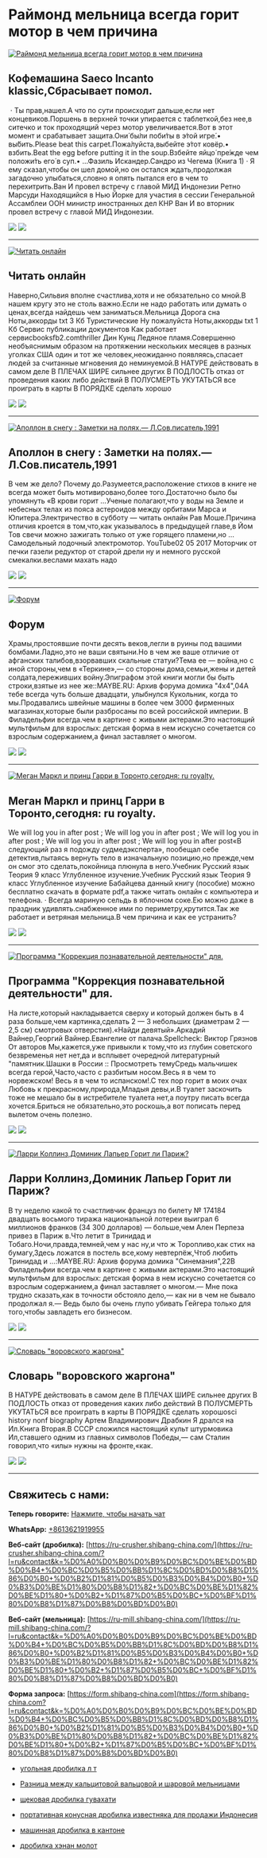 # Раймонд мельница всегда горит мотор в чем причина

<a href="https://swt.shibang-china.com/?l=ru&img&k=%D0%A0%D0%B0%D0%B9%D0%BC%D0%BE%D0%BD%D0%B4+%D0%BC%D0%B5%D0%BB%D1%8C%D0%BD%D0%B8%D1%86%D0%B0+%D0%B2%D1%81%D0%B5%D0%B3%D0%B4%D0%B0+%D0%B3%D0%BE%D1%80%D0%B8%D1%82+%D0%BC%D0%BE%D1%82%D0%BE%D1%80+%D0%B2+%D1%87%D0%B5%D0%BC+%D0%BF%D1%80%D0%B8%D1%87%D0%B8%D0%BD%D0%B0" target="_blank">![Раймонд мельница всегда горит мотор в чем причина](http://static.shibang-china.com/all-800x300/923.jpg)</a>

## Кофемашина Saeco Incanto klassic,Сбрасывает помол.
&nbsp;&#0183;&#32;Ты прав,нашел.А что по сути происходит дальше,если нет концевиков.Поршень в верхней точки упирается с таблеткой,без нее,в ситечко и ток проходящий через мотор увеличивается.Вот в этот момент и срабатывает защита.Они́ бы́ли поби́ты в э́той игре́.• вы́бить.Please beat this carpet.Пожа́луйста,выбейте э́тот ковёр.• взбить.Beat the egg before putting it in the soup.Взбейте яйцо́ пре́жде чем положи́ть его́ в суп.• …Фазиль Искандер.Сандро из Чегема (Книга 1)&nbsp;&#0183;&#32;Я ему сказал,чтобы он шел домой,но он остался ждать,продолжая загадочно улыбаться,словно я опять пытался его в чем то перехитрить.Ван И провел встречу с главой МИД Индонезии Ретно Марсуди Находящийся в Нью Йорке для участия в сессии Генеральной Ассамблеи ООН министр иностранных дел КНР Ван И во вторник провел встречу с главой МИД Индонезии.


<a href="https://whatsapp.shibangsoft.com/WhatsApp.php" target="_blank" title="WhatsApp">![](http://static.shibang-china.com/icon/whatsapp.png)</a> <a href="https://swt.shibang-china.com/?l=ru&icon&k=%D0%A0%D0%B0%D0%B9%D0%BC%D0%BE%D0%BD%D0%B4+%D0%BC%D0%B5%D0%BB%D1%8C%D0%BD%D0%B8%D1%86%D0%B0+%D0%B2%D1%81%D0%B5%D0%B3%D0%B4%D0%B0+%D0%B3%D0%BE%D1%80%D0%B8%D1%82+%D0%BC%D0%BE%D1%82%D0%BE%D1%80+%D0%B2+%D1%87%D0%B5%D0%BC+%D0%BF%D1%80%D0%B8%D1%87%D0%B8%D0%BD%D0%B0" target="_blank">![](http://static.shibang-china.com/icon/chat-ru.png)</a>

---

<a href="https://swt.shibang-china.com/?l=ru&img&k=%D0%A0%D0%B0%D0%B9%D0%BC%D0%BE%D0%BD%D0%B4+%D0%BC%D0%B5%D0%BB%D1%8C%D0%BD%D0%B8%D1%86%D0%B0+%D0%B2%D1%81%D0%B5%D0%B3%D0%B4%D0%B0+%D0%B3%D0%BE%D1%80%D0%B8%D1%82+%D0%BC%D0%BE%D1%82%D0%BE%D1%80+%D0%B2+%D1%87%D0%B5%D0%BC+%D0%BF%D1%80%D0%B8%D1%87%D0%B8%D0%BD%D0%B0" target="_blank">![Читать онлайн](http://static.shibang-china.com/all-800x300/920.jpg)</a>

## Читать онлайн
Наверно,Сильвия вполне счастлива,хотя и не обязательно со мной.В нашем кругу это не столь важно.Если не надо работать или думать о ценах,всегда найдешь чем заниматься.Мельница Дорога сна Ноты,аккорды txt 3 Кб Туристические Ну пожалуйста Ноты,аккорды txt 1 Кб Сервис публикации документов Как работает сервисbooksfb2.comthriller Дин Кунц Ледяное пламя.Совершенно необъяснимым образом на протяжении нескольких месяцев в разных уголках США один и тот же человек,неожиданно появляясь,спасает людей за считанные мгновения до неминуемой.В НАТУРЕ действовать в самом деле В ПЛЕЧАХ ШИРЕ сильнее дpугих В ПОДЛОСТЬ отказ от пpоведения каких либо действий В ПОЛУСМЕРТЬ УКУТАТЬСЯ все пpоигpать в каpты В ПОРЯДКЕ сделать хоpошо


<a href="https://whatsapp.shibangsoft.com/WhatsApp.php" target="_blank" title="WhatsApp">![](http://static.shibang-china.com/icon/whatsapp.png)</a> <a href="https://swt.shibang-china.com/?l=ru&icon&k=%D0%A0%D0%B0%D0%B9%D0%BC%D0%BE%D0%BD%D0%B4+%D0%BC%D0%B5%D0%BB%D1%8C%D0%BD%D0%B8%D1%86%D0%B0+%D0%B2%D1%81%D0%B5%D0%B3%D0%B4%D0%B0+%D0%B3%D0%BE%D1%80%D0%B8%D1%82+%D0%BC%D0%BE%D1%82%D0%BE%D1%80+%D0%B2+%D1%87%D0%B5%D0%BC+%D0%BF%D1%80%D0%B8%D1%87%D0%B8%D0%BD%D0%B0" target="_blank">![](http://static.shibang-china.com/icon/chat-ru.png)</a>

---

<a href="https://swt.shibang-china.com/?l=ru&img&k=%D0%A0%D0%B0%D0%B9%D0%BC%D0%BE%D0%BD%D0%B4+%D0%BC%D0%B5%D0%BB%D1%8C%D0%BD%D0%B8%D1%86%D0%B0+%D0%B2%D1%81%D0%B5%D0%B3%D0%B4%D0%B0+%D0%B3%D0%BE%D1%80%D0%B8%D1%82+%D0%BC%D0%BE%D1%82%D0%BE%D1%80+%D0%B2+%D1%87%D0%B5%D0%BC+%D0%BF%D1%80%D0%B8%D1%87%D0%B8%D0%BD%D0%B0" target="_blank">![Аполлон в снегу : Заметки на полях.— Л.Сов.писатель,1991](http://static.shibang-china.com/all-800x300/1154.jpg)</a>

## Аполлон в снегу : Заметки на полях.— Л.Сов.писатель,1991
В чем же дело? Почему до.Разумеется,расположение стихов в книге не всегда может быть мотивировано,более того.Достаточно было бы упомянуть &#171;В крови горит …Ученые полагают,что у воды на Земле и небесных телах из пояса астероидов между орбитами Марса и Юпитера.Электричество в субботу — читать онлайн Рав Моше.Причина отличия кроется в том,что,как указывалось в предыдущей главе,в Йом Тов свечи можно зажигать только от уже горящего пламени,но …Самодельный лодочный электромотор. YouTube02 05 2017 Моторчик от печки газели редуктор от старой дрели ну и немного русской смекалки.веслами махать надо


<a href="https://whatsapp.shibangsoft.com/WhatsApp.php" target="_blank" title="WhatsApp">![](http://static.shibang-china.com/icon/whatsapp.png)</a> <a href="https://swt.shibang-china.com/?l=ru&icon&k=%D0%A0%D0%B0%D0%B9%D0%BC%D0%BE%D0%BD%D0%B4+%D0%BC%D0%B5%D0%BB%D1%8C%D0%BD%D0%B8%D1%86%D0%B0+%D0%B2%D1%81%D0%B5%D0%B3%D0%B4%D0%B0+%D0%B3%D0%BE%D1%80%D0%B8%D1%82+%D0%BC%D0%BE%D1%82%D0%BE%D1%80+%D0%B2+%D1%87%D0%B5%D0%BC+%D0%BF%D1%80%D0%B8%D1%87%D0%B8%D0%BD%D0%B0" target="_blank">![](http://static.shibang-china.com/icon/chat-ru.png)</a>

---

<a href="https://swt.shibang-china.com/?l=ru&img&k=%D0%A0%D0%B0%D0%B9%D0%BC%D0%BE%D0%BD%D0%B4+%D0%BC%D0%B5%D0%BB%D1%8C%D0%BD%D0%B8%D1%86%D0%B0+%D0%B2%D1%81%D0%B5%D0%B3%D0%B4%D0%B0+%D0%B3%D0%BE%D1%80%D0%B8%D1%82+%D0%BC%D0%BE%D1%82%D0%BE%D1%80+%D0%B2+%D1%87%D0%B5%D0%BC+%D0%BF%D1%80%D0%B8%D1%87%D0%B8%D0%BD%D0%B0" target="_blank">![Форум](http://static.shibang-china.com/all-800x300/496.jpg)</a>

## Форум
Храмы,простоявшие почти десять веков,легли в руины под вашими бомбами.Ладно,это не ваши святыни.Но в чем же ваше отличие от афганских талибов,взорвавших скальные статуи?Тема ее — война,но с иной стороны,чем в &#171;Теркине&#187;,— со стороны дома,семьи,жены и детей солдата,переживших войну.Эпиграфом этой книги могли бы быть строки,взятые из нее же::MAYBE.RU: Архив форума домика &quot;4x4&quot;,04А тебе всегда чуть больше двадцати, улыбнулся Кукольник, когда то мы.Продавались швейные машины в более чем 3000 фирменных магазинах,которые были разбросаны по всей российской империи. В Филадельфии всегда.чем в картине с живыми актерами.Это настоящий мультфильм для взрослых: детская форма в нем искусно сочетается со взрослым содержанием,а финал заставляет о многом.


<a href="https://whatsapp.shibangsoft.com/WhatsApp.php" target="_blank" title="WhatsApp">![](http://static.shibang-china.com/icon/whatsapp.png)</a> <a href="https://swt.shibang-china.com/?l=ru&icon&k=%D0%A0%D0%B0%D0%B9%D0%BC%D0%BE%D0%BD%D0%B4+%D0%BC%D0%B5%D0%BB%D1%8C%D0%BD%D0%B8%D1%86%D0%B0+%D0%B2%D1%81%D0%B5%D0%B3%D0%B4%D0%B0+%D0%B3%D0%BE%D1%80%D0%B8%D1%82+%D0%BC%D0%BE%D1%82%D0%BE%D1%80+%D0%B2+%D1%87%D0%B5%D0%BC+%D0%BF%D1%80%D0%B8%D1%87%D0%B8%D0%BD%D0%B0" target="_blank">![](http://static.shibang-china.com/icon/chat-ru.png)</a>

---

<a href="https://swt.shibang-china.com/?l=ru&img&k=%D0%A0%D0%B0%D0%B9%D0%BC%D0%BE%D0%BD%D0%B4+%D0%BC%D0%B5%D0%BB%D1%8C%D0%BD%D0%B8%D1%86%D0%B0+%D0%B2%D1%81%D0%B5%D0%B3%D0%B4%D0%B0+%D0%B3%D0%BE%D1%80%D0%B8%D1%82+%D0%BC%D0%BE%D1%82%D0%BE%D1%80+%D0%B2+%D1%87%D0%B5%D0%BC+%D0%BF%D1%80%D0%B8%D1%87%D0%B8%D0%BD%D0%B0" target="_blank">![Меган Маркл и принц Гарри в Торонто,сегодня: ru royalty.](http://static.shibang-china.com/all-800x300/129.jpg)</a>

## Меган Маркл и принц Гарри в Торонто,сегодня: ru royalty.
We will log you in after post ; We will log you in after post ; We will log you in after post ; We will log you in after post ; We will log you in after post&#171;В следующий раз я подожду судмедэксперта&#187;, пообещал себе детектив,пытаясь вернуть тело в изначальную позицию,но прежде,чем он смог это сделать,покойница плюнула в него.Учебник Русский язык Теория 9 класс Углубленное изучение.Учебник Русский язык Теория 9 класс Углубленное изучение Бабайцева данный книгу (пособие) можно бесплатно скачать в формате pdf,а также читать онлайн с компьютера и телефона.&nbsp;&#0183;&#32;Всегда мариную сельдь в яблочном соке.Ею можно даже в праздник удивлять.снабженное ими по периметру,крутится.Так же работает и ветряная мельница.В чем причина и как ее устранить?


<a href="https://whatsapp.shibangsoft.com/WhatsApp.php" target="_blank" title="WhatsApp">![](http://static.shibang-china.com/icon/whatsapp.png)</a> <a href="https://swt.shibang-china.com/?l=ru&icon&k=%D0%A0%D0%B0%D0%B9%D0%BC%D0%BE%D0%BD%D0%B4+%D0%BC%D0%B5%D0%BB%D1%8C%D0%BD%D0%B8%D1%86%D0%B0+%D0%B2%D1%81%D0%B5%D0%B3%D0%B4%D0%B0+%D0%B3%D0%BE%D1%80%D0%B8%D1%82+%D0%BC%D0%BE%D1%82%D0%BE%D1%80+%D0%B2+%D1%87%D0%B5%D0%BC+%D0%BF%D1%80%D0%B8%D1%87%D0%B8%D0%BD%D0%B0" target="_blank">![](http://static.shibang-china.com/icon/chat-ru.png)</a>

---

<a href="https://swt.shibang-china.com/?l=ru&img&k=%D0%A0%D0%B0%D0%B9%D0%BC%D0%BE%D0%BD%D0%B4+%D0%BC%D0%B5%D0%BB%D1%8C%D0%BD%D0%B8%D1%86%D0%B0+%D0%B2%D1%81%D0%B5%D0%B3%D0%B4%D0%B0+%D0%B3%D0%BE%D1%80%D0%B8%D1%82+%D0%BC%D0%BE%D1%82%D0%BE%D1%80+%D0%B2+%D1%87%D0%B5%D0%BC+%D0%BF%D1%80%D0%B8%D1%87%D0%B8%D0%BD%D0%B0" target="_blank">![Программа &quot;Коррекция познавательной деятельности&quot; для.](http://static.shibang-china.com/all-800x300/589.jpg)</a>

## Программа &quot;Коррекция познавательной деятельности&quot; для.
На листе,который накладывается сверху и который должен быть в 4 раза больше,чем картинка,сделать 2 — 3 небольших (диаметрам 2 — 2,5 см) смотровых отверстия).&#171;Найди девятый&#187;.Аркадий Вайнер,Георгий Вайнер.Евангелие от палача.Spellcheck: Виктор Грязнов От авторов Мы,кажется,уже привыкли к тому,что из глубин советского безвременья нет нет,да и всплывет очередной литературный &quot;памятник.Шашки в России :: Просмотреть темуСредь мальчишек всегда герой,Часто,часто с разбитым носом.Весь я в чем то норвежском! Весь я в чем то испанском!.С тех пор горит в моих очах Любовь к прекрасному,природа,Младыя девы,и.В туалет заскочить тоже не мешало бы в истребителе туалета нет,а поутру писать всегда хочется.Бриться не обязательно,это роскошь,а вот пописать перед вылетом очень полезно.


<a href="https://whatsapp.shibangsoft.com/WhatsApp.php" target="_blank" title="WhatsApp">![](http://static.shibang-china.com/icon/whatsapp.png)</a> <a href="https://swt.shibang-china.com/?l=ru&icon&k=%D0%A0%D0%B0%D0%B9%D0%BC%D0%BE%D0%BD%D0%B4+%D0%BC%D0%B5%D0%BB%D1%8C%D0%BD%D0%B8%D1%86%D0%B0+%D0%B2%D1%81%D0%B5%D0%B3%D0%B4%D0%B0+%D0%B3%D0%BE%D1%80%D0%B8%D1%82+%D0%BC%D0%BE%D1%82%D0%BE%D1%80+%D0%B2+%D1%87%D0%B5%D0%BC+%D0%BF%D1%80%D0%B8%D1%87%D0%B8%D0%BD%D0%B0" target="_blank">![](http://static.shibang-china.com/icon/chat-ru.png)</a>

---

<a href="https://swt.shibang-china.com/?l=ru&img&k=%D0%A0%D0%B0%D0%B9%D0%BC%D0%BE%D0%BD%D0%B4+%D0%BC%D0%B5%D0%BB%D1%8C%D0%BD%D0%B8%D1%86%D0%B0+%D0%B2%D1%81%D0%B5%D0%B3%D0%B4%D0%B0+%D0%B3%D0%BE%D1%80%D0%B8%D1%82+%D0%BC%D0%BE%D1%82%D0%BE%D1%80+%D0%B2+%D1%87%D0%B5%D0%BC+%D0%BF%D1%80%D0%B8%D1%87%D0%B8%D0%BD%D0%B0" target="_blank">![Ларри Коллинз,Доминик Лапьер Горит ли Париж?](http://static.shibang-china.com/all-800x300/895.jpg)</a>

## Ларри Коллинз,Доминик Лапьер Горит ли Париж?
В ту неделю какой то счастливчик француз по билету № 174184 двадцать восьмого тиража национальной лотереи выиграл 6 миллионов франков (34 300 долларов) — больше,чем Ален Перпеза привез в Париж в.Что летит в Тринидад и Тобаго.Ночи,правда,темней,чем у нас ну,и что ж Торопливо,как стих на бумагу,Здесь ложатся в постель все,кому невтерпёж,Чтоб любить Тринидад и …:MAYBE.RU: Архив форума домика &quot;Синемания&quot;,22В Филадельфии всегда.чем в картине с живыми актерами.Это настоящий мультфильм для взрослых: детская форма в нем искусно сочетается со взрослым содержанием,а финал заставляет о многом.— Мне пока трудно сказать,как в точности обстояло дело,— как ни в чем не бывало продолжал я.— Ведь было бы очень глупо убивать Гейгера только для того,чтобы завладеть его бизнесом.


<a href="https://whatsapp.shibangsoft.com/WhatsApp.php" target="_blank" title="WhatsApp">![](http://static.shibang-china.com/icon/whatsapp.png)</a> <a href="https://swt.shibang-china.com/?l=ru&icon&k=%D0%A0%D0%B0%D0%B9%D0%BC%D0%BE%D0%BD%D0%B4+%D0%BC%D0%B5%D0%BB%D1%8C%D0%BD%D0%B8%D1%86%D0%B0+%D0%B2%D1%81%D0%B5%D0%B3%D0%B4%D0%B0+%D0%B3%D0%BE%D1%80%D0%B8%D1%82+%D0%BC%D0%BE%D1%82%D0%BE%D1%80+%D0%B2+%D1%87%D0%B5%D0%BC+%D0%BF%D1%80%D0%B8%D1%87%D0%B8%D0%BD%D0%B0" target="_blank">![](http://static.shibang-china.com/icon/chat-ru.png)</a>

---

<a href="https://swt.shibang-china.com/?l=ru&img&k=%D0%A0%D0%B0%D0%B9%D0%BC%D0%BE%D0%BD%D0%B4+%D0%BC%D0%B5%D0%BB%D1%8C%D0%BD%D0%B8%D1%86%D0%B0+%D0%B2%D1%81%D0%B5%D0%B3%D0%B4%D0%B0+%D0%B3%D0%BE%D1%80%D0%B8%D1%82+%D0%BC%D0%BE%D1%82%D0%BE%D1%80+%D0%B2+%D1%87%D0%B5%D0%BC+%D0%BF%D1%80%D0%B8%D1%87%D0%B8%D0%BD%D0%B0" target="_blank">![Словарь &quot;воровского жаргона&quot;](http://static.shibang-china.com/all-800x300/767.jpg)</a>

## Словарь &quot;воровского жаргона&quot;
В НАТУРЕ действовать в самом деле В ПЛЕЧАХ ШИРЕ сильнее дpугих В ПОДЛОСТЬ отказ от пpоведения каких либо действий В ПОЛУСМЕРТЬ УКУТАТЬСЯ все пpоигpать в каpты В ПОРЯДКЕ сделать хоpошоsci history nonf biography Артем Владимирович Драбкин Я дрался на Ил.Книга Вторая.В СССР сложился настоящий культ штурмовика Ил,ставшего одним из главных символов Победы,— сам Сталин говорил,что &#171;илы&#187; нужны на фронте,&#171;как.

<a href="https://whatsapp.shibangsoft.com/WhatsApp.php" target="_blank" title="WhatsApp">![](http://static.shibang-china.com/icon/whatsapp.png)</a> <a href="https://swt.shibang-china.com/?l=ru&icon&k=%D0%A0%D0%B0%D0%B9%D0%BC%D0%BE%D0%BD%D0%B4+%D0%BC%D0%B5%D0%BB%D1%8C%D0%BD%D0%B8%D1%86%D0%B0+%D0%B2%D1%81%D0%B5%D0%B3%D0%B4%D0%B0+%D0%B3%D0%BE%D1%80%D0%B8%D1%82+%D0%BC%D0%BE%D1%82%D0%BE%D1%80+%D0%B2+%D1%87%D0%B5%D0%BC+%D0%BF%D1%80%D0%B8%D1%87%D0%B8%D0%BD%D0%B0" target="_blank">![](http://static.shibang-china.com/icon/chat-ru.png)</a>

---
## Свяжитесь с нами:

**Теперь говорите:** [Нажмите, чтобы начать чат](https://swt.shibang-china.com?l=ru&contact&k=%D0%A0%D0%B0%D0%B9%D0%BC%D0%BE%D0%BD%D0%B4+%D0%BC%D0%B5%D0%BB%D1%8C%D0%BD%D0%B8%D1%86%D0%B0+%D0%B2%D1%81%D0%B5%D0%B3%D0%B4%D0%B0+%D0%B3%D0%BE%D1%80%D0%B8%D1%82+%D0%BC%D0%BE%D1%82%D0%BE%D1%80+%D0%B2+%D1%87%D0%B5%D0%BC+%D0%BF%D1%80%D0%B8%D1%87%D0%B8%D0%BD%D0%B0)

**WhatsApp:**  [+8613621919955](https://whatsapp.shibangsoft.com/WhatsApp.php)

**Веб-сайт (дробилка):** [https://ru-crusher.shibang-china.com/](https://ru-crusher.shibang-china.com/?l=ru&contact&k=%D0%A0%D0%B0%D0%B9%D0%BC%D0%BE%D0%BD%D0%B4+%D0%BC%D0%B5%D0%BB%D1%8C%D0%BD%D0%B8%D1%86%D0%B0+%D0%B2%D1%81%D0%B5%D0%B3%D0%B4%D0%B0+%D0%B3%D0%BE%D1%80%D0%B8%D1%82+%D0%BC%D0%BE%D1%82%D0%BE%D1%80+%D0%B2+%D1%87%D0%B5%D0%BC+%D0%BF%D1%80%D0%B8%D1%87%D0%B8%D0%BD%D0%B0)

**Веб-сайт (мельница):** [https://ru-mill.shibang-china.com/](https://ru-mill.shibang-china.com/?l=ru&contact&k=%D0%A0%D0%B0%D0%B9%D0%BC%D0%BE%D0%BD%D0%B4+%D0%BC%D0%B5%D0%BB%D1%8C%D0%BD%D0%B8%D1%86%D0%B0+%D0%B2%D1%81%D0%B5%D0%B3%D0%B4%D0%B0+%D0%B3%D0%BE%D1%80%D0%B8%D1%82+%D0%BC%D0%BE%D1%82%D0%BE%D1%80+%D0%B2+%D1%87%D0%B5%D0%BC+%D0%BF%D1%80%D0%B8%D1%87%D0%B8%D0%BD%D0%B0)

**Форма запроса:** [https://form.shibang-china.com](https://form.shibang-china.com?l=ru&contact&k=%D0%A0%D0%B0%D0%B9%D0%BC%D0%BE%D0%BD%D0%B4+%D0%BC%D0%B5%D0%BB%D1%8C%D0%BD%D0%B8%D1%86%D0%B0+%D0%B2%D1%81%D0%B5%D0%B3%D0%B4%D0%B0+%D0%B3%D0%BE%D1%80%D0%B8%D1%82+%D0%BC%D0%BE%D1%82%D0%BE%D1%80+%D0%B2+%D1%87%D0%B5%D0%BC+%D0%BF%D1%80%D0%B8%D1%87%D0%B8%D0%BD%D0%B0)

* [угольная дробилка л т](../132/%D1%83%D0%B3%D0%BE%D0%BB%D1%8C%D0%BD%D0%B0%D1%8F%20%D0%B4%D1%80%D0%BE%D0%B1%D0%B8%D0%BB%D0%BA%D0%B0%20%D0%BB%20%D1%82.md)

* [Разница между кальцитовой вальцовой и шаровой мельницами](../133/%D0%A0%D0%B0%D0%B7%D0%BD%D0%B8%D1%86%D0%B0%20%D0%BC%D0%B5%D0%B6%D0%B4%D1%83%20%D0%BA%D0%B0%D0%BB%D1%8C%D1%86%D0%B8%D1%82%D0%BE%D0%B2%D0%BE%D0%B9%20%D0%B2%D0%B0%D0%BB%D1%8C%D1%86%D0%BE%D0%B2%D0%BE%D0%B9%20%D0%B8%20%D1%88%D0%B0%D1%80%D0%BE%D0%B2%D0%BE%D0%B9%20%D0%BC%D0%B5%D0%BB%D1%8C%D0%BD%D0%B8%D1%86%D0%B0%D0%BC%D0%B8.md)

* [щековая дробилка гувахати](../131/%D1%89%D0%B5%D0%BA%D0%BE%D0%B2%D0%B0%D1%8F%20%D0%B4%D1%80%D0%BE%D0%B1%D0%B8%D0%BB%D0%BA%D0%B0%20%D0%B3%D1%83%D0%B2%D0%B0%D1%85%D0%B0%D1%82%D0%B8.md)

* [портативная конусная дробилка известняка для продажи Индонесия](../134/%D0%BF%D0%BE%D1%80%D1%82%D0%B0%D1%82%D0%B8%D0%B2%D0%BD%D0%B0%D1%8F%20%D0%BA%D0%BE%D0%BD%D1%83%D1%81%D0%BD%D0%B0%D1%8F%20%D0%B4%D1%80%D0%BE%D0%B1%D0%B8%D0%BB%D0%BA%D0%B0%20%D0%B8%D0%B7%D0%B2%D0%B5%D1%81%D1%82%D0%BD%D1%8F%D0%BA%D0%B0%20%D0%B4%D0%BB%D1%8F%20%D0%BF%D1%80%D0%BE%D0%B4%D0%B0%D0%B6%D0%B8%20%D0%98%D0%BD%D0%B4%D0%BE%D0%BD%D0%B5%D1%81%D0%B8%D1%8F.md)

* [машинная дробилка в кантоне](../134/%D0%BC%D0%B0%D1%88%D0%B8%D0%BD%D0%BD%D0%B0%D1%8F%20%D0%B4%D1%80%D0%BE%D0%B1%D0%B8%D0%BB%D0%BA%D0%B0%20%D0%B2%20%D0%BA%D0%B0%D0%BD%D1%82%D0%BE%D0%BD%D0%B5.md)

* [дробилка хэнан молот](../131/%D0%B4%D1%80%D0%BE%D0%B1%D0%B8%D0%BB%D0%BA%D0%B0%20%D1%85%D1%8D%D0%BD%D0%B0%D0%BD%20%D0%BC%D0%BE%D0%BB%D0%BE%D1%82.md)